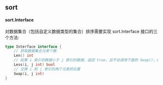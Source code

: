 ## sort
#### sort.Interface
对数据集合（包括自定义数据类型的集合）排序需要实现 sort.Interface 接口的三个方法:
```go
type Interface interface {
    // 获取数据集合元素个数
    Len() int
    // 如果 i 索引的数据小于 j 索引的数据，返回 true，且不会调用下面的 Swap()，即数据升序排序。
    Less(i, j int) bool
    // 交换 i 和 j 索引的两个元素的位置
    Swap(i, j int)
}
```

